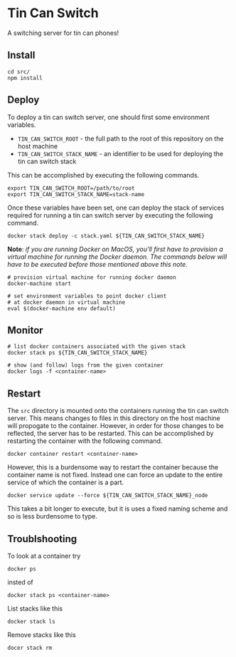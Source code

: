 # Tin Can Switch

A switching server for tin can phones!

## Install

```
cd src/
npm install
```

## Deploy

To deploy a tin can switch server, one should first some environment variables.

- `TIN_CAN_SWITCH_ROOT` - the full path to the root of this repository on the host machine
- `TIN_CAN_SWITCH_STACK_NAME` - an identifier to be used for deploying the tin can switch stack

This can be accomplished by executing the following commands.

```
export TIN_CAN_SWITCH_ROOT=/path/to/root
export TIN_CAN_SWITCH_STACK_NAME=stack-name
```

Once these variables have been set, one can deploy the stack of services required for running
a tin can switch server by executing the following command.

```
docker stack deploy -c stack.yaml ${TIN_CAN_SWITCH_STACK_NAME}
```

**Note**: _if you are running Docker on MacOS, you'll first have to provision a virtual machine
for running the Docker daemon. The commands below will have to be executed before those mentioned 
above this note._

```
# provision virtual machine for running docker daemon
docker-machine start

# set environment variables to point docker client
# at docker daemon in virtual machine 
eval $(docker-machine env default)
```

## Monitor

```
# list docker containers associated with the given stack
docker stack ps ${TIN_CAN_SWITCH_STACK_NAME}

# show (and follow) logs from the given container
docker logs -f <container-name>
```

## Restart

The `src` directory is mounted onto the containers running the tin can switch server. 
This means changes to files in this directory on the host machine will propogate to the 
container. However, in order for those changes to be reflected, the server has to be
restarted. This can be accomplished by restarting the container with the following
command.

```
docker container restart <container-name>
```

However, this is a burdensome way to restart the container because the container name 
is not fixed. Instead one can force an update to the entire service of which the 
container is a part.

```
docker service update --force ${TIN_CAN_SWITCH_STACK_NAME}_node
```

This takes a bit longer to execute, but it is uses a fixed naming scheme and so is
less burdensome to type.

## Troublshooting

To look at a container try

```
docker ps
```

insted of 

```
docker stack ps <container-name>
```

List stacks like this

```
docker stack ls
```

Remove stacks like this

```
docer stack rm
```
